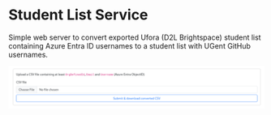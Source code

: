 # Student List Service

Simple web server to convert exported Ufora (D2L Brightspace) student list containing Azure Entra ID usernames to a student list with UGent GitHub usernames.


![Preview](docs/img/preview.png)
